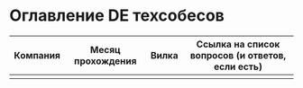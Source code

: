 # Оглавление DE  техсобесов


| Компания | Месяц прохождения | Вилка | Ссылка на список вопросов (и ответов, если есть) |
| -------- | ----------------- | ----- | ------------------------------------------------ |
|          |                   |       |                                                  |


